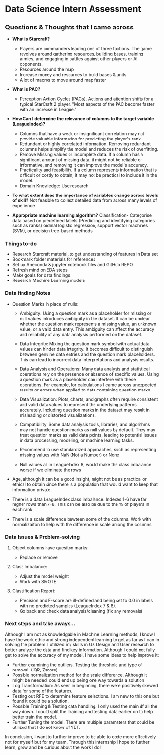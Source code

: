 # Data Science Intern Assessment


## Questions & Thoughts that I came across

- **What is Starcraft?**
    - Players are commanders leading one of three factions. The game revolves around gathering resources, building bases, training armies, and engaging in battles against other players or AI opponents. 
    - Resources around the map
    - Increase money and resources to build bases & units
    - A lot of macros to move around map faster 

- **What is PAC?**
    - Perception Action Cycles (PACs). Actions and attention shifts for a typical StarCraft 2 player. "Most aspects of the PAC become faster with an increase in League."

- **How Can I determine the relevance of columns to the target variable (LeagueIndex)?**
    - Columns that have a weak or insignificant correlation may not provide valuable information for predicting the player's rank.
    - Redundant or highly correlated information. Removing redundant columns helps simplify the model and reduces the risk of overfitting. 
    - Remove Missing values or incomplete data. If a column has a significant amount of missing data, it might not be reliable or informative, and removing it can improve the model's accuracy.
    - Practicality and feasibility. If a column represents information that is difficult or costly to obtain, it may not be practical to include it in the model.
    - Domain Knowledge: Use research

- **To what extent does the importance of variables change across levels of skill?**
    Not feasible to collect detailed data from across many levels of experience

- **Appropriate machine learning algorithm?**
    Classification- Categorise data based on predefined labels (Predicting and identifying categories such as ranks) 
    ordinal logistic regression, support vector machines (SVM), or decision tree-based methods


### Things to-do

- Research Starcraft material, to get understanding of features in Data set
- Bookmark folder materials for references
- Set up Aneconda & jupyter notebook files and GitHub REPO
- Refresh mind on EDA steps
- Make goals for data findings
- Research Machine Learning models


### Data finding Notes
- Question Marks in place of nulls:
    - Ambiguity: Using a question mark as a placeholder for missing or null values introduces ambiguity in the dataset. It can be unclear whether the question mark represents a missing value, an unknown value, or a valid data entry. This ambiguity can affect the accuracy and reliability of any data analysis performed on the dataset.

    - Data Integrity: Mixing the question mark symbol with actual data values can hinder data integrity. It becomes difficult to distinguish between genuine data entries and the question mark placeholders. This can lead to incorrect data interpretations and analysis results.

    - Data Analysis and Operations: Many data analysis and statistical operations rely on the presence or absence of specific values. Using a question mark as a placeholder can interfere with these operations. For example, for calculations I came across unexpected results or errors when applied to data containing question marks.

    - Data Visualization: Plots, charts, and graphs often require consistent and valid data values to represent the underlying patterns accurately. Including question marks in the dataset may result in misleading or distorted visualizations.

    - Compatibility: Some data analysis tools, libraries, and algorithms may not handle question marks as null values by default. They may treat question marks as valid data points, leading to potential issues in data processing, modeling, or machine learning tasks.
    - Recommend to use standardized approaches, such as representing missing values with NaN (Not a Number) or None 
    - Null values all in LeagueIndex 8, would make the class imbalance worse if we eliminate the rows

- Age, although it can be a good insight, might not be as practical or ethical to obtain since there is a population that would want to keep that information private.
- There is a data LeagueIndex class imbalance. Indexes 1-6 have far higher rows than 7-8. This can be also be due to the % of players in each rank
- There is a scale difference bewteen some of the columns. Work with normalizaiton to help with the difference in scale among the columns


### Data Issues & Problem-solving
1. Object columns have quesiton marks:
    - Replace or remove

2. Class Imbalance:
    - Adjust the model weight
    - Work with SMOTE 

3. Classification Report:
    - Precision and F-score are ill-defined and being set to 0.0 in labels with no predicted samples (LeagueIndex 7 & 8).
    - Go back and check data analysis/cleaning (fix any removals)

### Next steps and take aways...
Although I am not as knowledgable in Machine Learning methods, I know I have the work ethic and strong independent learning to get as far as I can in solving the problem. I utilized my skills in UX Design and User research to better analyze the data and find key information. Although I could not fully get to solve the accuracy of my model, I have some ideas to help improve it:

- Further examining the outliers. Testing the threshold and type of removal. (IQR, Zscore)
- Possible normalization method for the scale difference. Although it might be needed, could end up being one way towards a solution
- Log Transformation: As seen in beginning, there were positively skewed data for some of the features.
- Testing out RFE to determine feature selections. I am new to this one but found it could be a solution.
- Possible Training & Testing data handling. I only used the main df all the way down. I could split the Training and testing data earlier on to help better train the model.
- Further Tuning the model. There are multiple paramaters that could be utilized that I do not know of YET.

In conclusion, I want to further improve to be able to code more effectively not for myself but for my team. Through this internship I hope to further learn, grow and be curious about the work I do!


